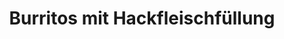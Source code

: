 ---
layout: recipe
title:  "Burritos mit Hackfleischfüllung"
image: burritos.jpg
tags: Mittagessen, Hackfleisch

ingredients:
- 6 Tortillias
- 500g Hackfleisch
- 1 Paprika
- 1 Dose Mais
- 1 Dose Bohnen
- Knoblauchsoße
- 4 EL Tomatenmark
- 150g Käse
- Chillipulver
- Pfeffer
- Salz

directions:
- Hackfleisch in einer Pfanne durchbraten
- Tomatenmark dazugeben und scharf anbraten lassen
- Mais, Bohnen und Paprika dazugeben und kurz mit anbraten
- Knoblauchsoße mit etwas Wasser verdünnen und dazugeben
- Mit Gewürzen abschmecken, gut durchmengen
- Die Wraps erst mit etwas Käse bestreuen, füllen und nochmal für ca. 1 Minute in die Mikrowelle    
---